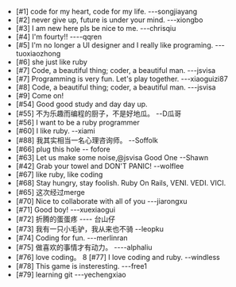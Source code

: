 * [#1] code for my heart, code for my life.  ---songjiayang
* [#2] never give up, future is under your mind. ---xiongbo
* [#3] I am new here pls be nice to me. ---chrisqiu
* [#4] I'm fourty!!                            ----qqren
* [#5] I'm no longer a UI designer and I really like programing.  ---tuoxiaozhong
* [#6] she just like ruby
* [#7] Code, a beautiful thing; coder, a beautiful man.  ---jsvisa
* [#7] Programming is very fun. Let's play together. ---xiaoguizi87
* [#8] Code, a beautiful thing; coder, a beautiful man.  ---jsvisa
* [#9] Come on!
* [#54] Good good study and day day up.
* [#55] 不为乐趣而编程的厨子，不是好地瓜。 --D瓜哥
* [#56] I want to be a ruby programmer
* [#60] I like ruby. --xiami
* [#88] 我其实相当一名心理咨询师。  --Soffolk
* [#66] plug this hole -- fofore
* [#63] Let us make some noise,@jsvisa Good One --Shawn
* [#42] Grab your towel and DON'T PANIC!  --wolflee
* [#67] like ruby, like coding
* [#68] Stay hungry, stay foolish. Ruby On Rails, VENI. VEDI. VICI.
* [#65] 这次经过merge
* [#70] Nice to collaborate with all of you ---jiarongxu
* [#71] Good boy!                           ---xuexiaogui
* [#72] 折腾的蛋蛋疼                        ---- 台山仔
* [#73] 我有一只小毛驴，我从来也不骑		--leopku
* [#74] Coding for fun.              ---merlinran
* [#75] 做喜欢的事情才有动力。				----alphaliu
* [#76] love coding。
8 [#77] I love coding and ruby.  --windless
* [#78] This game is insteresting.   ---free1
* [#79] learning git   ---yechengxiao
